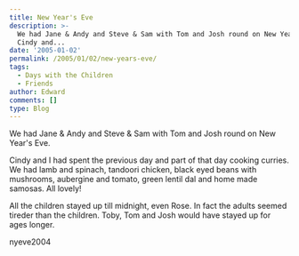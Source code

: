 ```yaml
---
title: New Year's Eve
description: >-
  We had Jane & Andy and Steve & Sam with Tom and Josh round on New Year\'s Eve.
  Cindy and...
date: '2005-01-02'
permalink: /2005/01/02/new-years-eve/
tags:
  - Days with the Children
  - Friends
author: Edward
comments: []
type: Blog
---
```


We had Jane & Andy and Steve & Sam with Tom and Josh round on New
Year\'s Eve.

Cindy and I had spent the previous day and part of that day cooking
curries. We had lamb and spinach, tandoori chicken, black eyed beans
with mushrooms, aubergine and tomato, green lentil dal and home made
samosas. All lovely!

All the children stayed up till midnight, even Rose. In fact the adults
seemed tireder than the children. Toby, Tom and Josh would have stayed
up for ages longer.

<wpg2>nyeve2004</wpg2>

